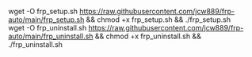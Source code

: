    wget -O frp_setup.sh https://raw.githubusercontent.com/jcw889/frp-auto/main/frp_setup.sh && chmod +x frp_setup.sh && ./frp_setup.sh         
   wget -O frp_uninstall.sh https://raw.githubusercontent.com/jcw889/frp-auto/main/frp_uninstall.sh && chmod +x frp_uninstall.sh && ./frp_uninstall.sh                        
